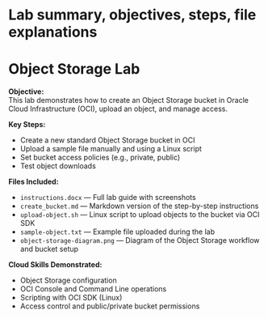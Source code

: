 # Lab summary, objectives, steps, file explanations

# Object Storage Lab

**Objective:**  
This lab demonstrates how to create an Object Storage bucket in Oracle Cloud Infrastructure (OCI), upload an object, and manage access.

**Key Steps:**
- Create a new standard Object Storage bucket in OCI
- Upload a sample file manually and using a Linux script
- Set bucket access policies (e.g., private, public)
- Test object downloads

**Files Included:**
- `instructions.docx` — Full lab guide with screenshots
- `create_bucket.md` — Markdown version of the step-by-step instructions
- `upload-object.sh` — Linux script to upload objects to the bucket via OCI SDK
- `sample-object.txt` — Example file uploaded during the lab
- `object-storage-diagram.png` — Diagram of the Object Storage workflow and bucket setup

**Cloud Skills Demonstrated:**
- Object Storage configuration
- OCI Console and Command Line operations
- Scripting with OCI SDK (Linux)
- Access control and public/private bucket permissions
